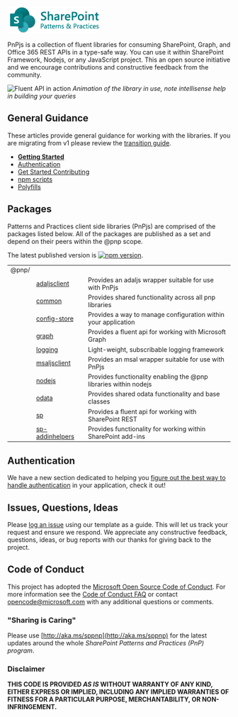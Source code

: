 ![SharePoint Patterns and Practices Logo](https://raw.githubusercontent.com/pnp/media/main/pnp-logos-sp/png/1x/SharePoint_PnP_logo_fullcolor.png)

PnPjs is a collection of fluent libraries for consuming SharePoint, Graph, and Office 365 REST APIs in a type-safe way. You can use it within SharePoint Framework, Nodejs, or any JavaScript project. This an open source initiative and we encourage contributions and constructive feedback from the community.

![Fluent API in action](img/PnPJS_FluentAPI.gif)
_Animation of the library in use, note intellisense help in building your queries_

## General Guidance

These articles provide general guidance for working with the libraries. If you are migrating from v1 please review the [transition guide](transition-guide.md).

* **[Getting Started](getting-started.md)**
* [Authentication](./authentication/index.md)
* [Get Started Contributing](./contributing/index.md)
* [npm scripts](npm-scripts.md)
* [Polyfills](concepts/polyfill.md)

## Packages

Patterns and Practices client side libraries (PnPjs) are comprised of the packages listed below. All of the packages are published as a set and depend on their peers within the @pnp scope.

The latest published version is [![npm version](https://badge.fury.io/js/%40pnp%2Fcommon.svg)](https://badge.fury.io/js/%40pnp%2Fcommon).

|     ||  |
| ---| -------------|-------------|
| @pnp/| | |
|| [adaljsclient](./authentication/adaljsclient.md)  | Provides an adaljs wrapper suitable for use with PnPjs |
|| [common](./common/index.md)  | Provides shared functionality across all pnp libraries |
|| [config-store](./config-store/index.md) | Provides a way to manage configuration within your application |
|| [graph](./graph/index.md) | Provides a fluent api for working with Microsoft Graph |
|| [logging](./logging/index.md) | Light-weight, subscribable logging framework |
|| [msaljsclient](./authentication/msaljsclient.md)  | Provides an msal wrapper suitable for use with PnPjs |
|| [nodejs](./nodejs/index.md) | Provides functionality enabling the @pnp libraries within nodejs |
|| [odata](./odata/index.md) | Provides shared odata functionality and base classes |
|| [sp](./sp/index.md) | Provides a fluent api for working with SharePoint REST |
|| [sp-addinhelpers](./sp-addinhelpers/index.md) | Provides functionality for working within SharePoint add-ins |

## Authentication

We have a new section dedicated to helping you [figure out the best way to handle authentication](./authentication/index.md) in your application, check it out!

## Issues, Questions, Ideas

Please [log an issue](https://github.com/pnp/pnpjs/issues) using our template as a guide. This will let us track your request and ensure we respond. We appreciate any constructive feedback, questions, ideas, or bug reports with our thanks for giving back to the project.

## Code of Conduct

This project has adopted the [Microsoft Open Source Code of Conduct](https://opensource.microsoft.com/codeofconduct/). For more information see the [Code of Conduct FAQ](https://opensource.microsoft.com/codeofconduct/faq/) or contact [opencode@microsoft.com](mailto:opencode@microsoft.com) with any additional questions or comments.

### "Sharing is Caring"

Please use [http://aka.ms/sppnp](http://aka.ms/sppnp) for the latest updates around the whole *SharePoint Patterns and Practices (PnP) program*.

### Disclaimer

**THIS CODE IS PROVIDED *AS IS* WITHOUT WARRANTY OF ANY KIND, EITHER EXPRESS OR IMPLIED, INCLUDING ANY IMPLIED WARRANTIES OF FITNESS FOR A PARTICULAR PURPOSE, MERCHANTABILITY, OR NON-INFRINGEMENT.**
